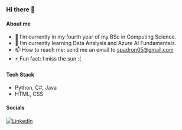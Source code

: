 ### Hi there 👋

#### About me

- 🔭 I’m currently in my fourth year of my BSc in Computing Science.
- 🌱 I’m currently learning Data Analysis and Azure AI Fundamentals.
- 📫 How to reach me: send me an email to spadron05@gmail.com
- ⚡ Fun fact: I miss the sun :(

#### Tech Stack
* Python, C#, Java
* HTML, CSS

#### Socials
<a rel="nofollow noopener noreferrer" target="_blank" href="https://www.linkedin.com/in/samuelpadronalcala/">
  <img src="https://img.shields.io/badge/LinkedIn-0077B5?style=for-the-badge&logo=linkedin&logoColor=white" alt="LinkedIn"></a>

  
